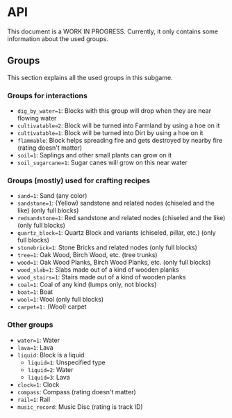 # API

This document is a WORK IN PROGRESS. Currently, it only contains some information about the used groups.

## Groups
This section explains all the used groups in this subgame.

### Groups for interactions

* `dig_by_water=1`: Blocks with this group will drop when they are near flowing water
* `cultivatable=2`: Block will be turned into Farmland by using a hoe on it
* `cultivatable=1`: Block will be turned into Dirt by using a hoe on it
* `flammable`: Block helps spreading fire and gets destroyed by nearby fire (rating doesn't matter)
* `soil=1`: Saplings and other small plants can grow on it
* `soil_sugarcane=1`: Sugar canes will grow on this near water

### Groups (mostly) used for crafting recipes

* `sand=1`: Sand (any color)
* `sandstone=1`: (Yellow) sandstone and related nodes (chiseled and the like) (only full blocks)
* `redsandstone=1`: Red sandstone and related nodes (chiseled and the like) (only full blocks)
* `quartz_block=1`: Quartz Block and variants (chiseled, pillar, etc.) (only full blocks)
* `stonebrick=1`: Stone Bricks and related nodes (only full blocks)
* `tree=1`: Oak Wood, Birch Wood, etc. (tree trunks)
* `wood=1`: Oak Wood Planks, Birch Wood Planks, etc. (only full blocks)
* `wood_slab=1`: Slabs made out of a kind of wooden planks
* `wood_stairs=1`: Stairs made out of a kind of wooden planks
* `coal=1`: Coal of any kind (lumps only, not blocks)
* `boat=1`: Boat
* `wool=1`: Wool (only full blocks)
* `carpet=1:` (Wool) carpet

### Other groups

* `water=1`: Water
* `lava=1`: Lava
* `liquid`: Block is a liquid
    * `liquid=1`: Unspecified type
    * `liquid=2`: Water
    * `liquid=3`: Lava
* `clock=1`: Clock
* `compass`: Compass (rating doesn't matter)
* `rail=1`: Rail
* `music_record`: Music Disc (rating is track ID)
